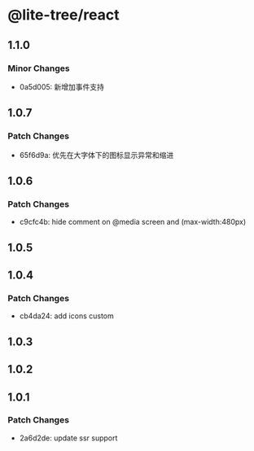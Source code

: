# @lite-tree/react

## 1.1.0

### Minor Changes

- 0a5d005: 新增加事件支持

## 1.0.7

### Patch Changes

- 65f6d9a: 优先在大字体下的图标显示异常和缩进

## 1.0.6

### Patch Changes

- c9cfc4b: hide comment on @media screen and (max-width:480px)

## 1.0.5

## 1.0.4

### Patch Changes

- cb4da24: add icons custom

## 1.0.3

## 1.0.2

## 1.0.1

### Patch Changes

- 2a6d2de: update ssr support
